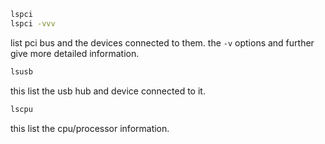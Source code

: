```bash
lspci
lspci -vvv
```
list pci bus and the devices connected to them.
the `-v` options and further give more detailed information.

```bash
lsusb
```
this list the usb hub and device connected to it.

```bash
lscpu
```
this list the cpu/processor information.


